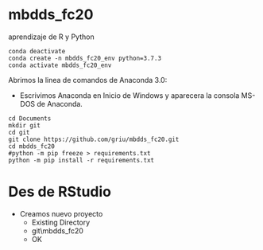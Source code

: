 # mbdds_fc20

aprendizaje de R y Python

```
conda deactivate
conda create -n mbdds_fc20_env python=3.7.3
conda activate mbdds_fc20_env
```

Abrimos la linea de comandos de Anaconda 3.0:

- Escrivimos Anaconda en Inicio de Windows y aparecera la consola MS-DOS de Anaconda.

```
cd Documents
mkdir git
cd git
git clone https://github.com/griu/mbdds_fc20.git
cd mbdds_fc20
#python -m pip freeze > requirements.txt
python -m pip install -r requirements.txt
```

# Des de RStudio

- Creamos nuevo proyecto
  - Existing Directory
  - git\mbdds_fc20
  - OK


